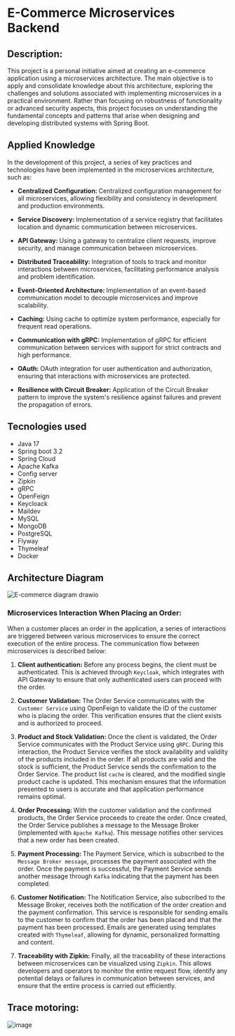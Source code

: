 # E-Commerce Microservices Backend

## Description:
This project is a personal initiative aimed at creating an e-commerce application using a microservices architecture. The main objective is to apply and consolidate knowledge about this architecture, exploring the challenges and solutions associated with implementing microservices in a practical environment. Rather than focusing on robustness of functionality or advanced security aspects, this project focuses on understanding the fundamental concepts and patterns that arise when designing and developing distributed systems with Spring Boot.

## Applied Knowledge
In the development of this project, a series of key practices and technologies have been implemented in the microservices architecture, such as:

- <b> Centralized Configuration: </b> Centralized configuration management for all microservices, allowing flexibility and consistency in development and production environments.

- <b> Service Discovery: </b> Implementation of a service registry that facilitates location and dynamic communication between microservices.

- <b> API Gateway: </b> Using a gateway to centralize client requests, improve security, and manage communication between microservices.

- <b> Distributed Traceability: </b> Integration of tools to track and monitor interactions between microservices, facilitating performance analysis and problem identification.

- <b> Event-Oriented Architecture: </b> Implementation of an event-based communication model to decouple microservices and improve scalability.

- <b> Caching: </b> Using cache to optimize system performance, especially for frequent read operations.

- <b> Communication with gRPC: </b> Implementation of gRPC for efficient communication between services with support for strict contracts and high performance.

- <b> OAuth: </b> OAuth integration for user authentication and authorization, ensuring that interactions with microservices are protected.

- <b> Resilience with Circuit Breaker: </b> Application of the Circuit Breaker pattern to improve the system's resilience against failures and prevent the propagation of errors.

## Tecnologies used
- Java 17
- Spring boot 3.2
- Spring Cloud
- Apache Kafka
- Config server
- Zipkin
- gRPC
- OpenFeign
- Keycloack
- Maildev
- MySQL
- MongoDB
- PostgreSQL
- Flyway
- Thymeleaf
- Docker

## Architecture Diagram
![E-commerce diagram drawio](https://github.com/user-attachments/assets/4bbfe014-d872-4185-a0b7-adfad54082d0)


### Microservices Interaction When Placing an Order:
When a customer places an order in the application, a series of interactions are triggered between various microservices to ensure the correct execution of the entire process. The communication flow between microservices is described below:

1. <b> Client authentication: </b> Before any process begins, the client must be authenticated. This is achieved through `Keycloak`, which integrates with API Gateway to ensure that only authenticated users can proceed with the order.
   
2. <b> Customer Validation: </b> The Order Service communicates with the `Customer Service` using OpenFeign to validate the ID of the customer who is placing the order. This verification ensures that the client exists and is authorized to proceed.
   
3. <b> Product and Stock Validation: </b> Once the client is validated, the Order Service communicates with the Product Service using `gRPC`. During this interaction, the Product Service verifies the stock availability and validity of the products included in the order. If all products are valid and the stock is sufficient, the Product Service sends the confirmation to the Order Service. The product list `cache` is cleared, and the modified single product cache is updated. This mechanism ensures that the information presented to users is accurate and that application performance remains optimal.
   
4. <b> Order Processing: </b> With the customer validation and the confirmed products, the Order Service proceeds to create the order. Once created, the Order Service publishes a message to the Message Broker (implemented with `Apache Kafka`). This message notifies other services that a new order has been created.
   
5. <b> Payment Processing: </b> The Payment Service, which is subscribed to the `Message Broker message`, processes the payment associated with the order. Once the payment is successful, the Payment Service sends another message through `Kafka` indicating that the payment has been completed.
   
6. <b> Customer Notification: </b> The Notification Service, also subscribed to the Message Broker, receives both the notification of the order creation and the payment confirmation. This service is responsible for sending emails to the customer to confirm that the order has been placed and that the payment has been processed. Emails are generated using templates created with `Thymeleaf`, allowing for dynamic, personalized formatting and content.
   
7. <b> Traceability with Zipkin: </b> Finally, all the traceability of these interactions between microservices can be visualized using `Zipkin`. This allows developers and operators to monitor the entire request flow, identify any potential delays or failures in communication between services, and ensure that the entire process is carried out efficiently.

## Trace motoring:
![image](https://github.com/user-attachments/assets/98488068-0d5d-4b27-a78a-7789923cbf1d)

